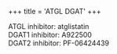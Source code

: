 +++
title = 'ATGL DGAT'
+++

ATGL inhibitor: atglistatin  
DGAT1 inhibitor: A922500  
DGAT2 inhibitor: PF-06424439  